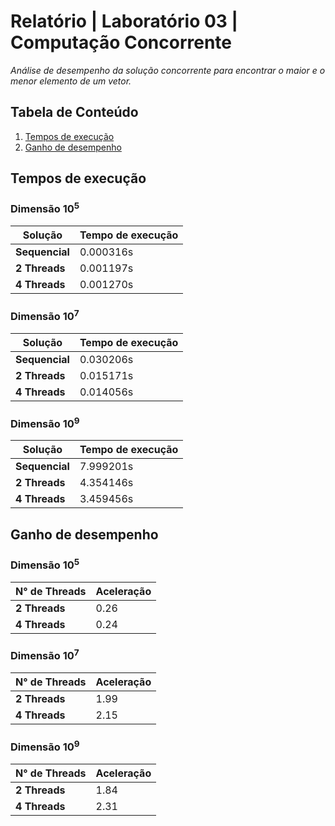 # Relatório | Laboratório 03 | Computação Concorrente
*Análise de desempenho da solução concorrente para encontrar o maior e o menor elemento de um vetor.*

## Tabela de Conteúdo

 1. [Tempos de execução](#tempos-de-execução)
 2. [Ganho de desempenho](#ganho-de-desempenho)

## Tempos de execução

### Dimensão 10<sup>5</sup>

| Solução | Tempo de execução |
| --- | --- |
| **Sequencial** | 0.000316s |
| **2 Threads** | 0.001197s |
| **4 Threads** | 0.001270s |

### Dimensão 10<sup>7</sup>

| Solução | Tempo de execução |
| --- | --- |
| **Sequencial** | 0.030206s |
| **2 Threads** | 0.015171s |
| **4 Threads** | 0.014056s |

### Dimensão 10<sup>9</sup>

| Solução | Tempo de execução |
| --- | --- |
| **Sequencial** | 7.999201s |
| **2 Threads** | 4.354146s |
| **4 Threads** | 3.459456s |

## Ganho de desempenho

### Dimensão 10<sup>5</sup>

| N° de Threads | Aceleração |
| --- | --- |
| **2 Threads** | 0.26 |
| **4 Threads** | 0.24 |

### Dimensão 10<sup>7</sup>

| N° de Threads | Aceleração |
| --- | --- |
| **2 Threads** | 1.99 |
| **4 Threads** | 2.15 |

### Dimensão 10<sup>9</sup>

| N° de Threads | Aceleração |
| --- | --- |
| **2 Threads** | 1.84 |
| **4 Threads** | 2.31 |

